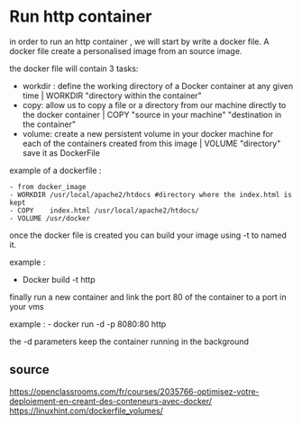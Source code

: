 Run http container
=================================

in order to run an http container , we will start by write a docker file. A docker file create a personalised image from an source image. 

the docker file will contain 3 tasks:
  + workdir : define the working directory of a Docker container at any given time |  WORKDIR  "directory within the container"
  + copy: allow us to copy a file or a directory from our machine directly to the docker container | COPY "source in your machine" "destination in the container"
  + volume: create a new persistent volume in your docker machine for each of the containers created from this image  | VOLUME "directory"
save it as DockerFile
  
   example of a dockerfile :

    - from docker_image
    - WORKDIR /usr/local/apache2/htdocs #directory where the index.html is kept
    - COPY    index.html /usr/local/apache2/htdocs/
    - VOLUME /usr/docker
  
  
once the docker file is created you can build your image using -t to named it.
  
  example  : 
   -  Docker build -t http
   
finally run a new container and link the port 80 of the container to a port in your vms
   
   example  : 
    - docker run -d -p 8080:80 http
    
 the -d parameters keep the container running in the background
   


source
------------
https://openclassrooms.com/fr/courses/2035766-optimisez-votre-deploiement-en-creant-des-conteneurs-avec-docker/
https://linuxhint.com/dockerfile_volumes/

